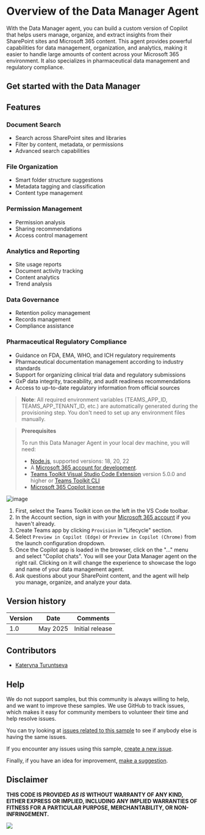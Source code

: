 # Overview of the Data Manager Agent

With the Data Manager agent, you can build a custom version of Copilot that helps users manage, organize, and extract insights from their SharePoint sites and Microsoft 365 content. This agent provides powerful capabilities for data management, organization, and analytics, making it easier to handle large amounts of content across your Microsoft 365 environment. It also specializes in pharmaceutical data management and regulatory compliance.

## Get started with the Data Manager

## Features

### Document Search
- Search across SharePoint sites and libraries
- Filter by content, metadata, or permissions
- Advanced search capabilities

### File Organization
- Smart folder structure suggestions
- Metadata tagging and classification
- Content type management

### Permission Management
- Permission analysis
- Sharing recommendations
- Access control management

### Analytics and Reporting
- Site usage reports
- Document activity tracking
- Content analytics
- Trend analysis

### Data Governance
- Retention policy management
- Records management
- Compliance assistance

### Pharmaceutical Regulatory Compliance
- Guidance on FDA, EMA, WHO, and ICH regulatory requirements
- Pharmaceutical documentation management according to industry standards
- Support for organizing clinical trial data and regulatory submissions
- GxP data integrity, traceability, and audit readiness recommendations
- Access to up-to-date regulatory information from official sources

> **Note**: All required environment variables (TEAMS_APP_ID, TEAMS_APP_TENANT_ID, etc.) are automatically generated during the provisioning step. You don't need to set up any environment files manually.

> **Prerequisites**
>
> To run this Data Manager Agent in your local dev machine, you will need:
>
> - [Node.js](https://nodejs.org/), supported versions: 18, 20, 22
> - A [Microsoft 365 account for development](https://docs.microsoft.com/microsoftteams/platform/toolkit/accounts).
> - [Teams Toolkit Visual Studio Code Extension](https://aka.ms/teams-toolkit) version 5.0.0 and higher or [Teams Toolkit CLI](https://aka.ms/teamsfx-toolkit-cli)
> - [Microsoft 365 Copilot license](https://learn.microsoft.com/microsoft-365-copilot/extensibility/prerequisites#prerequisites)

![image](https://github.com/user-attachments/assets/e1c2a3b3-2e59-4e9b-8335-19315e92ba30)

1. First, select the Teams Toolkit icon on the left in the VS Code toolbar.
2. In the Account section, sign in with your [Microsoft 365 account](https://docs.microsoft.com/microsoftteams/platform/toolkit/accounts) if you haven't already.
3. Create Teams app by clicking `Provision` in "Lifecycle" section.
4. Select `Preview in Copilot (Edge)` or `Preview in Copilot (Chrome)` from the launch configuration dropdown.
5. Once the Copilot app is loaded in the browser, click on the "…" menu and select "Copilot chats". You will see your Data Manager agent on the right rail. Clicking on it will change the experience to showcase the logo and name of your data management agent.
6. Ask questions about your SharePoint content, and the agent will help you manage, organize, and analyze your data.


## Version history

Version|Date|Comments
-------|----|--------
1.0|May 2025|Initial release

## Contributors

* [Kateryna Turuntseva](https://github.com/KatT-AI)

## Help

We do not support samples, but this community is always willing to help, and we want to improve these samples. We use GitHub to track issues, which makes it easy for  community members to volunteer their time and help resolve issues.

You can try looking at [issues related to this sample](https://github.com/pnp/copilot-pro-dev-samples/issues?q=label%3A%22sample%3A%20da-qna-graphapi-plugin%22) to see if anybody else is having the same issues.

If you encounter any issues using this sample, [create a new issue](https://github.com/pnp/copilot-pro-dev-samples/issues/new).

Finally, if you have an idea for improvement, [make a suggestion](https://github.com/pnp/copilot-pro-dev-samples/issues/new).


## Disclaimer

**THIS CODE IS PROVIDED *AS IS* WITHOUT WARRANTY OF ANY KIND, EITHER EXPRESS OR IMPLIED, INCLUDING ANY IMPLIED WARRANTIES OF FITNESS FOR A PARTICULAR PURPOSE, MERCHANTABILITY, OR NON-INFRINGEMENT.**

<img src="https://m365-visitor-stats.azurewebsites.net/copilot-pro-dev-samples/da-sharepoint-data-manager" />
